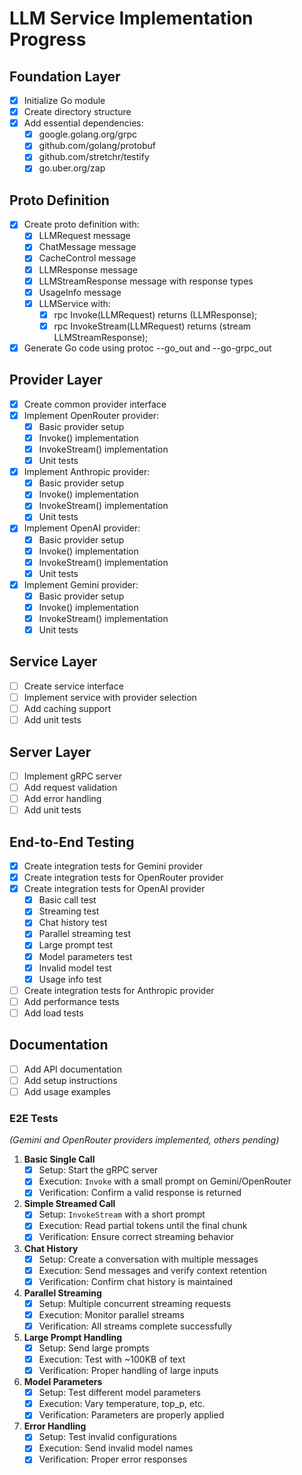 # LLM Service Implementation Progress

## Foundation Layer
- [x] Initialize Go module
- [x] Create directory structure
- [x] Add essential dependencies:
  - [x] google.golang.org/grpc
  - [x] github.com/golang/protobuf
  - [x] github.com/stretchr/testify
  - [x] go.uber.org/zap

## Proto Definition
- [x] Create proto definition with:
  - [x] LLMRequest message
  - [x] ChatMessage message
  - [x] CacheControl message
  - [x] LLMResponse message
  - [x] LLMStreamResponse message with response types
  - [x] UsageInfo message
  - [x] LLMService with:
    - [x] rpc Invoke(LLMRequest) returns (LLMResponse);
    - [x] rpc InvokeStream(LLMRequest) returns (stream LLMStreamResponse);
- [x] Generate Go code using protoc --go_out and --go-grpc_out

## Provider Layer
- [x] Create common provider interface
- [x] Implement OpenRouter provider:
  - [x] Basic provider setup
  - [x] Invoke() implementation
  - [x] InvokeStream() implementation
  - [x] Unit tests
- [x] Implement Anthropic provider:
  - [x] Basic provider setup
  - [x] Invoke() implementation
  - [x] InvokeStream() implementation
  - [x] Unit tests
- [x] Implement OpenAI provider:
  - [x] Basic provider setup
  - [x] Invoke() implementation
  - [x] InvokeStream() implementation
  - [x] Unit tests
- [x] Implement Gemini provider:
  - [x] Basic provider setup
  - [x] Invoke() implementation
  - [x] InvokeStream() implementation
  - [x] Unit tests

## Service Layer
- [ ] Create service interface
- [ ] Implement service with provider selection
- [ ] Add caching support
- [ ] Add unit tests

## Server Layer
- [ ] Implement gRPC server
- [ ] Add request validation
- [ ] Add error handling
- [ ] Add unit tests

## End-to-End Testing
- [x] Create integration tests for Gemini provider
- [x] Create integration tests for OpenRouter provider
- [x] Create integration tests for OpenAI provider
  - [x] Basic call test
  - [x] Streaming test
  - [x] Chat history test
  - [x] Parallel streaming test
  - [x] Large prompt test
  - [x] Model parameters test
  - [x] Invalid model test
  - [x] Usage info test
- [ ] Create integration tests for Anthropic provider
- [ ] Add performance tests
- [ ] Add load tests

## Documentation
- [ ] Add API documentation
- [ ] Add setup instructions
- [ ] Add usage examples 

### **E2E Tests**  
*(Gemini and OpenRouter providers implemented, others pending)*

1. **Basic Single Call**
   - [x] Setup: Start the gRPC server
   - [x] Execution: `Invoke` with a small prompt on Gemini/OpenRouter
   - [x] Verification: Confirm a valid response is returned

2. **Simple Streamed Call**
   - [x] Setup: `InvokeStream` with a short prompt
   - [x] Execution: Read partial tokens until the final chunk
   - [x] Verification: Ensure correct streaming behavior

3. **Chat History**
   - [x] Setup: Create a conversation with multiple messages
   - [x] Execution: Send messages and verify context retention
   - [x] Verification: Confirm chat history is maintained

4. **Parallel Streaming**
   - [x] Setup: Multiple concurrent streaming requests
   - [x] Execution: Monitor parallel streams
   - [x] Verification: All streams complete successfully

5. **Large Prompt Handling**
   - [x] Setup: Send large prompts
   - [x] Execution: Test with ~100KB of text
   - [x] Verification: Proper handling of large inputs

6. **Model Parameters**
   - [x] Setup: Test different model parameters
   - [x] Execution: Vary temperature, top_p, etc.
   - [x] Verification: Parameters are properly applied

7. **Error Handling**
   - [x] Setup: Test invalid configurations
   - [x] Execution: Send invalid model names
   - [x] Verification: Proper error responses 